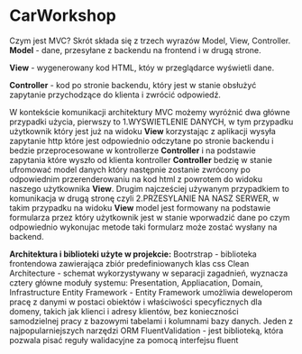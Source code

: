 # CarWorkshop

Czym jest MVC?
Skrót składa się z trzech wyrazów Model, View, Controller.
**Model** - dane, przesyłane z backendu na frontend i w drugą strone.

**View** - wygenerowany kod HTML, któy w przeglądarce wyświetli dane.

**Controller** - kod po stronie backendu, który jest w stanie obsłużyć zapytanie przychodzące do klienta i zwrócić odpowiedź.

W kontekście komunikacji architektury MVC możemy wyróżnić dwa główne przypadki użycia, pierwszy to 1.WYSWIETLENIE DANYCH, w tym przypadku użytkownik który jest już na widoku **View** korzystając z aplikacji wysyła zapytanie http które jest odpowiednio odczytane po stronie backendu i bedzie przeprocesowane w kontrollerze **Controller** i na podstawie zapytania które wyszło od klienta kontroller **Controller** bedzię w stanie ufromować model danych który następnie zostanie zwrócony po odpowiednim przerenderowaniu na kod html z powrotem do widoku naszego użytkownika **View**.
Drugim najcześciej używanym przypadkiem to komunikacja w drugą stronę czyli 2.PRZESYLANIE NA NASZ SERWER, w takim przypadku na widoku **View** model jest formowany na podstawie formularza przez który użytkownik jest w stanie wporwadzić dane po czym odpowiednio wykonujac metode taki formularz może zostać wysłany na backend.

**Architektura i biblioteki użyte w projekcie:**
Bootrstrap - biblioteka frontendowa zawierająca zbiór predefiniowanych klas css
Clean Architecture - schemat wykorzystywany w separacji zagadnień, wyznacza cztery główne moduły systemu: Presentation, Appliacation, Domain, Infrastructure
Entity Framework - Entity Framework umożliwia deweloperom pracę z danymi w postaci obiektów i właściwości specyficznych dla domeny, takich jak klienci i adresy klientów, bez konieczności   
  samodzielnej pracy z bazowymi tabelami i kolumnami bazy danych. Jeden z najpopularniejszych narzędzi ORM
FluentValidation - jest biblioteką, która pozwala pisać reguły walidacyjne za pomocą interfejsu fluent



